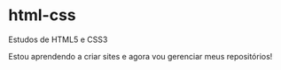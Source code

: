 # html-css
 Estudos de HTML5  e CSS3

Estou aprendendo a criar sites e agora vou gerenciar meus repositórios!
